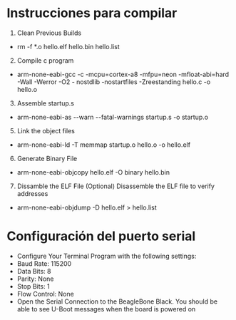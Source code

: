 # Instrucciones para compilar
1. Clean Previous Builds
  - rm -f *.o hello.elf hello.bin hello.list
2. Compile c program
  - arm-none-eabi-gcc -c -mcpu=cortex-a8 -mfpu=neon -mfloat-abi=hard -Wall -Werror -O2 -
nostdlib -nostartfiles -Zreestanding hello.c -o hello.o
3. Assemble startup.s
  - arm-none-eabi-as --warn --fatal-warnings startup.s -o startup.o
5. Link the object files
  - arm-none-eabi-ld -T memmap startup.o hello.o -o hello.elf
6. Generate Binary File
  - arm-none-eabi-objcopy hello.elf -O binary hello.bin
7. Dissamble the ELF File (Optional) Disassemble the ELF file to verify addresses 
  - arm-none-eabi-objdump -D hello.elf > hello.list

# Configuración del puerto serial
- Configure Your Terminal Program with the following settings:
- Baud Rate: 115200
- Data Bits: 8
- Parity: None
- Stop Bits: 1
- Flow Control: None
- Open the Serial Connection to the BeagleBone Black. You should be able to see
U-Boot messages when the board is powered on

